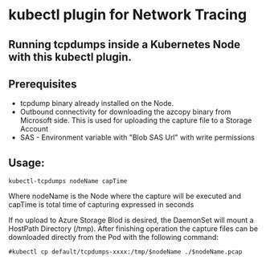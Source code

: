 # kubectl plugin for Network Tracing


## Running tcpdumps inside a Kubernetes Node with this kubectl plugin. 

## Prerequisites

- tcpdump binary already installed on the Node.
- Outbound connectivity for downloading the azcopy binary from Microsoft side. This is used for uploading the capture file to a Storage Account
- SAS - Environment variable with "Blob SAS Url" with write permissions

## Usage:
```
kubectl-tcpdumps nodeName capTime
```
Where nodeName is the Node where the capture will be executed and capTime is total time of capturing expressed in seconds

If no upload to Azure Storage Blod is desired, the DaemonSet will mount a HostPath Directory (/tmp). After finishing operation the capture files can be downloaded directly from the Pod with the following command:

```
#kubectl cp default/tcpdumps-xxxx:/tmp/$nodeName ./$nodeName.pcap
```







